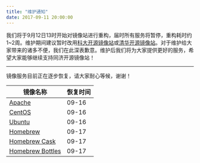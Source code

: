 ```yaml
---
title: "维护通知"
date: 2017-09-11 20:00:00
---
```


我们将于9月12日13时开始对镜像站进行重构，届时所有服务将暂停，重构耗时约1~2周。维护期间建议暂时改用[科大开源镜像站](https://mirrors.ustc.edu.cn/)或[清华开源镜像站](https://mirrors.tuna.tsinghua.edu.cn/)。对于维护给大家带来的诸多不便，我们在此深表歉意。维护后我们将为大家提供更好的服务，希望大家能够继续支持同济开源镜像站！

---

镜像服务目前正在逐步恢复，请大家耐心等候，谢谢！

镜像名称 | 恢复时间
---- | ---
[Apache](/apache-dist/) | 09-16
[CentOS](/centos/) |  09-16
[Ubuntu](/ubuntu/) |  09-16
[Homebrew](/git/Homebrew/) | 09-17
[Homebrew Cask](/git/caskroom/) | 09-17
[Homebrew Bottles](/homebrew-bottles/) | 09-17

